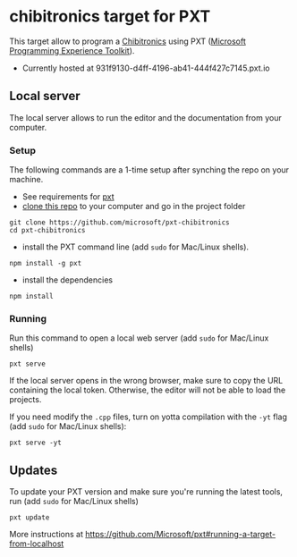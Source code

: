 # chibitronics target for PXT

This target allow to program a [Chibitronics](https://www.chibitronics.com/) using 
PXT ([Microsoft Programming Experience Toolkit](https://github.com/Microsoft/pxt)).

* Currently hosted at 931f9130-d4ff-4196-ab41-444f427c7145.pxt.io

## Local server

The local server allows to run the editor and the documentation from your computer.

### Setup

The following commands are a 1-time setup after synching the repo on your machine.

* See requirements for [pxt](https://github.com/Microsoft/pxt)
* [clone this repo](https://help.github.com/articles/cloning-a-repository/) to your computer and go in the project folder
```
git clone https://github.com/microsoft/pxt-chibitronics
cd pxt-chibitronics
```
* install the PXT command line (add ``sudo`` for Mac/Linux shells).
```
npm install -g pxt
```
* install the dependencies
```
npm install
```

### Running

Run this command to open a local web server (add ``sudo`` for Mac/Linux shells)
```
pxt serve
```
If the local server opens in the wrong browser, make sure to copy the URL containing the local token. 
Otherwise, the editor will not be able to load the projects.

If you need modify the `.cpp` files, turn on yotta compilation with the ``-yt`` flag (add ``sudo`` for Mac/Linux shells):
```
pxt serve -yt
```

## Updates

To update your PXT version and make sure you're running the latest tools, run (add ``sudo`` for Mac/Linux shells)
```
pxt update
```

More instructions at https://github.com/Microsoft/pxt#running-a-target-from-localhost 
